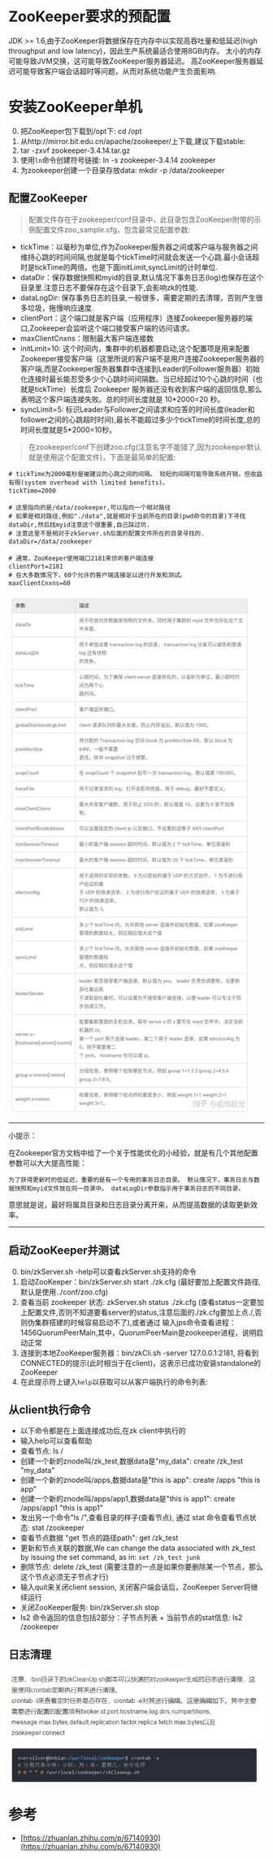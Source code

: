 # ZooKeeper要求的预配置

JDK >= 1.6,由于ZooKeeper将数据保存在内存中以实现高吞吐量和低延迟(high throughput and low latency)，因此生产系统最适合使用8GB内存。 太小的内存可能导致JVM交换，这可能导致ZooKeeper服务器延迟。 高ZooKeeper服务器延迟可能导致客户端会话超时等问题，从而对系统功能产生负面影响.

# 安装ZooKeeper单机

0. 把ZooKeeper包下载到/opt下: cd /opt
1. 从http://mirror.bit.edu.cn/apache/zookeeper/上下载,建议下载stable:
3. tar -zxvf zookeeper-3.4.14.tar.gz
4. 使用`ln`命令创建符号链接: ln -s zookeeper-3.4.14 zookeeper
5. 为zookeeper创建一个目录存放data: mkdir -p /data/zookeeper

## 配置ZooKeeper

>配置文件存在于zookeeper/conf目录中，此目录包含ZooKeeper附带的示例配置文件zoo_sample.cfg，包含最常见配置参数:

- tickTime：以毫秒为单位,作为Zookeeper服务器之间或客户端与服务器之间维持心跳的时间间隔,也就是每个tickTime时间就会发送一个心跳.最小会话超时是tickTime的两倍。也是下面initLimit,syncLimit的计时单位.
- dataDir：保存数据快照和myid的目录,默认情况下事务日志(log)也保存在这个目录里.注意日志不要保存在这个目录下,会影响zk的性能.
- dataLogDir: 保存事务日志的目录,一般很多，需要定期的去清理，否则产生很多垃圾，拖慢响应速度.
- clientPort：这个端口就是客户端（应用程序）连接Zookeeper服务器的端口,Zookeeper会监听这个端口接受客户端的访问请求。
- maxClientCnxns：限制最大客户端连接数
- initLimit=10: 这个时间内，集群中的机器都要启动,这个配置项是用来配置Zookeeper接受客户端（这里所说的客户端不是用户连接Zookeeper服务器的客户端,而是Zookeeper服务器集群中连接到Leader的Follower服务器）初始化连接时最长能忍受多少个心跳时间间隔数。当已经超过10个心跳的时间（也就是tickTime）长度后 Zookeeper 服务器还没有收到客户端的返回信息,那么表明这个客户端连接失败。总的时间长度就是 10*2000=20 秒。
- syncLimit=5: 标识Leader与Follower之间请求和应答的时间长度(leader和follower之间的心跳超时时间),最长不能超过多少个tickTime的时间长度,总的时间长度就是5*2000=10秒。

>在zookeeper/conf下创建zoo.cfg(注意名字不能错了,因为zookeeper默认就是使用这个配置文件)，下面是最简单的配置:

```shell
# tickTime为2000毫秒是被建议的心跳之间的间隔。 较短的间隔可能导致系统开销，但收益有限(system overhead with limited benefits)。 
tickTime=2000

# 这里指向的是/data/zookeeper,可以指向一个相对路径
# 如果是相对路径,例如"./data",就是相对于当前所在的目录(pwd命令的目录)下寻找dataDir,然后找myid注意这个很重要,自己踩过坑.
# 注意这里不是相对于zkServer.sh后面的配置文件所在的目录寻找的.
dataDir=/data/zookeeper

# 通常，ZooKeeper使用端口2181来侦听客户端连接
clientPort=2181
# 在大多数情况下，60个允许的客户端连接足以进行开发和测试。
maxClientCnxns=60
```

![](../pics/zoo.cfg配置参数解释.jpg)

---
小提示：

在Zookeeper官方文档中给了一个关于性能优化的小经验，就是有几个其他配置参数可以大大提高性能：

    为了获得更新时的低延迟，重要的是有一个专用的事务日志目录。 默认情况下，事务日志与数据快照和myid文件放在同一目录中。 dataLogDir参数指示用于事务日志的不同目录。

意思就是说，最好将属具目录和日志目录分离开来，从而提高数据的读取更新效率。

---

## 启动ZooKeeper并测试

0. bin/zkServer.sh -help可以查看zkServer.sh支持的命令
1. 启动ZooKeeper：bin/zkServer.sh start ./zk.cfg (最好要加上配置文件路径,默认是使用../conf/zoo.cfg)
2. 查看当前 zookeeper 状态: zkServer.sh status ./zk.cfg (查看status一定要加上配置文件,否则不知道要看server的status,注意后面的./zk.cfg要加上点./,否则伪集群搭建的时候容易启动不了),或者通过  输入jps命令查看进程：1456QuorumPeerMain,其中，QuorumPeerMain是zookeeper进程，说明启动正常
3. 连接到本地ZooKeeper服务器：bin/zkCli.sh -server 127.0.0.1:2181, 将看到CONNECTED的提示(此时相当于在client)，这表示已成功安装standalone的ZooKeeper
4. 在此提示符上键入`help`以获取可以从客户端执行的命令列表:

## 从client执行命令

- 以下命令都是在上面连接成功后,在zk client中执行的
- 输入help可以查看帮助
- 查看节点: ls /
- 创建一个新的znode叫/zk_test,数据data是"my_data": create /zk_test "my_data"
- 创建一个新的znode叫/apps,数据data是"this is app": create /apps "this is app"
- 创建一个新的znode叫/apps/app1,数据data是"this is app1": create /apps/app1 "this is app1"
- 发出另一个命令"ls /",查看目录的样子(查看节点), 通过 stat 命令查看节点状态: stat /zookeeper
- 查看节点数据 "get 节点的路径path": get /zk_test
- 更新和节点关联的数据,We can change the data associated with zk_test by issuing the set command, as in: `set /zk_test junk`
- 删除节点: delete /zk_test (需要注意的一点是如果你要删除某一个节点，那么这个节点必须无子节点才行)
- 输入quit来关闭client session, 关闭客户端会话后，ZooKeeper Server将继续运行
- 关闭ZooKeeper服务: bin/zkServer.sh stop
- ls2 命令返回的信息包括2部分：子节点列表 + 当前节点的stat信息: ls2 /zookeeper

## 日志清理

![](../pics/对zk进行日志清理.png)

# 参考

- [https://zhuanlan.zhihu.com/p/67140930](https://zhuanlan.zhihu.com/p/67140930)